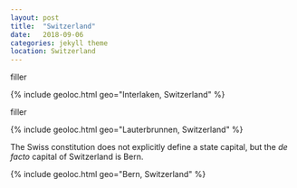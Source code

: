 ```yaml
---
layout: post
title:  "Switzerland"
date:   2018-09-06
categories: jekyll theme
location: Switzerland
---
```


filler

{% include geoloc.html geo="Interlaken, Switzerland" %}

filler

{% include geoloc.html geo="Lauterbrunnen, Switzerland" %}

The Swiss constitution does not explicitly define a state capital, but the *de facto* capital of Switzerland is Bern.

{% include geoloc.html geo="Bern, Switzerland" %}

